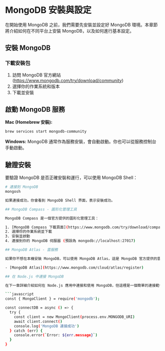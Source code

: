 # MongoDB 安裝與設定

在開始使用 MongoDB 之前，我們需要先安裝並設定好 MongoDB 環境。本章節將介紹如何在不同平台上安裝 MongoDB，以及如何進行基本設定。

## 安裝 MongoDB

### 下載安裝包

1. 訪問 MongoDB 官方網站 (https://www.mongodb.com/try/download/community)
2. 選擇你的作業系統和版本
3. 下載並安裝

## 啟動 MongoDB 服務

**Mac (Homebrew 安裝):**
```bash
brew services start mongodb-community
```

**Windows:**
MongoDB 通常作為服務安裝，會自動啟動。你也可以從服務控制台手動啟動。

## 驗證安裝

要驗證 MongoDB 是否正確安裝和運行，可以使用 MongoDB Shell：

```bash
# 連接到 MongoDB
mongosh

如果連接成功，你會看到 MongoDB Shell 界面，表示安裝成功。

## MongoDB Compass - 圖形化管理工具

MongoDB Compass 是一個官方提供的圖形化管理工具：

1. [MongoDB Compass 下載頁面](https://www.mongodb.com/try/download/compass)
2. 選擇你的作業系統並下載
3. 安裝並啟動
4. 連接到你的 MongoDB 伺服器 (預設為 mongodb://localhost:27017)

## MongoDB Atlas - 雲服務

如果你不想在本機安裝 MongoDB，可以使用 MongoDB Atlas，這是 MongoDB 官方提供的雲服務：

- [MongoDB Atlas](https://www.mongodb.com/cloud/atlas/register)

## 在 Node.js 中連接 MongoDB

在下一章詳細介紹如何在 Node.js 應用中連接和使用 MongoDB，但這裡是一個簡單的連接範例：

```javascript
const { MongoClient } = require('mongodb');

const connectDB = async () => {
  try {
    const client = new MongoClient(process.env.MONGODB_URI)
    await client.connect()
    console.log('MongoDB 連接成功')
  } catch (err) {
    console.error(`Error: ${err.message}`)
  }
}
```
